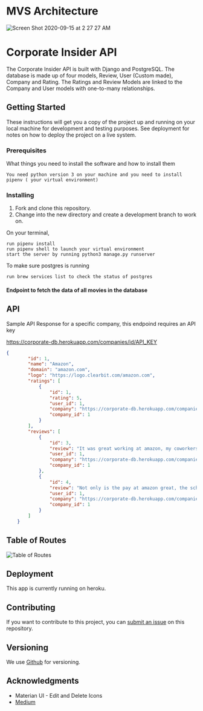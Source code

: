 # MVS Architecture

![Screen Shot 2020-09-15 at 2 27 27 AM](https://user-images.githubusercontent.com/64725210/93179181-eefc7200-f6fa-11ea-8c3e-f028dfc54b3d.png)

# Corporate Insider API

The Corporate Insider API is built with Django and PostgreSQL. The database is made up of four models, Review, User (Custom made), Company and Rating. The Ratings and Review Models are linked to the Company and User models with one-to-many relationships.
## Getting Started

These instructions will get you a copy of the project up and running on your local machine for development and testing purposes. See deployment for notes on how to deploy the project on a live system.

### Prerequisites

What things you need to install the software and how to install them

```
You need python version 3 on your machine and you need to install pipenv ( your virtual environment)

```

### Installing

1. Fork and clone this repository.
1. Change into the new directory and create a development branch to work on.

On your terminal,

```
run pipenv install
run pipenv shell to launch your virtual environment
start the server by running python3 manage.py runserver
```

To make sure postgres is running

```
run brew services list to check the status of postgres
```

#### Endpoint to fetch the data of all movies in the database



## API

Sample API Response for a specific company, this endpoind requires an API key

https://corporate-db.herokuapp.com/companies/id/API_KEY

```json
{
        "id": 1,
        "name": "Amazon",
        "domain": "amazon.com",
        "logo": "https://logo.clearbit.com/amazon.com",
        "ratings": [
            {
                "id": 1,
                "rating": 5,
                "user_id": 1,
                "company": "https://corporate-db.herokuapp.com/companies/1/9093388",
                "company_id": 1
            }
        ],
        "reviews": [
            {
                "id": 3,
                "review": "It was great working at amazon, my coworkers were pretty chill.",
                "user_id": 1,
                "company": "https://corporate-db.herokuapp.com/companies/1/9093388",
                "company_id": 1
            },
            {
                "id": 4,
                "review": "Not only is the pay at amazon great, the schedules were fairly flexible, I sure know I enjoyed working there.",
                "user_id": 1,
                "company": "https://corporate-db.herokuapp.com/companies/1/9093388",
                "company_id": 1
            }
        ]
    }
```

## Table of Routes
![Table of Routes](https://user-images.githubusercontent.com/64725210/93184210-967ca300-f701-11ea-8dbb-ab87bfdd04f2.png)


## Deployment

This app is currently running on heroku.

## Contributing

If you want to contribute to this project, you can [submit an issue](https://github.com/Corporate-Insider/corporate_django/issues/) on this repository.

## Versioning

We use [Github](http://github.com) for versioning.

## Acknowledgments

- Materian UI - Edit and Delete Icons
- [Medium](https://medium.com/)
